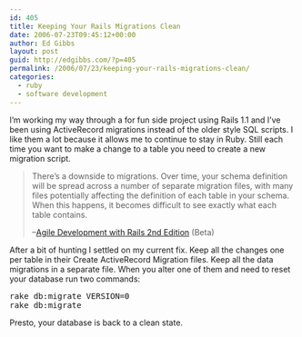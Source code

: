 ```yaml
---
id: 405
title: Keeping Your Rails Migrations Clean
date: 2006-07-23T09:45:12+00:00
author: Ed Gibbs
layout: post
guid: http://edgibbs.com/?p=405
permalink: /2006/07/23/keeping-your-rails-migrations-clean/
categories:
  - ruby
  - software development
---
```

I&#8217;m working my way through a for fun side project using Rails 1.1 and I&#8217;ve been using ActiveRecord migrations instead of the older style SQL scripts. I like them a lot because it allows me to continue to stay in Ruby. Still each time you want to make a change to a table you need to create a new migration script.

> There&rsquo;s a downside to migrations. Over time, your schema definition will be spread across a number of separate migration files, with many files potentially affecting the definition of each table in your schema. When this happens, it becomes difficult to see exactly what each table contains.
> 
> &#8211;[Agile Development with Rails 2nd Edition](http://www.pragmaticprogrammer.com/title/rails/) (Beta)

After a bit of hunting I settled on my current fix. Keep all the changes one per table in their Create ActiveRecord Migration files. Keep all the data migrations in a separate file. When you alter one of them and need to reset your database run two commands:

<pre>rake db:migrate VERSION=0
rake db:migrate
</pre>

Presto, your database is back to a clean state.